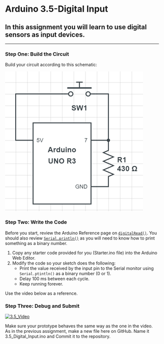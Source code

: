 # Arduino 3.5-Digital Input
## In this assignment you will learn to use digital sensors as input devices.  

---

### Step One: Build the Circuit

Build your circuit according to this schematic:

![pulldown circuit](https://github.com/WHS-Robotics-Classes/3.5-Digital_Input/blob/main/pulldown.PNG?raw=true)

### Step Two: Write the Code

Before you start, review the Arduino Reference page on [`digitalRead()`](https://www.arduino.cc/reference/en/language/functions/digital-io/digitalread/).  You should also review [`Serial.println()`](https://www.arduino.cc/reference/en/language/functions/communication/serial/println/) as you will need to know how to print something as a binary number.

1. Copy any starter code provided for you (Starter.ino file) into the Arduino Web Editor.
2. Modify the code so your sketch does the following:
    - Print the value received by the input pin to the Serial monitor using `Serial.ptintln()` as a binary number (0 or 1).
    - Delay 100 ms between each cycle.
    - Keep running forever.

Use the video below as a reference.

### Step Three: Debug and Submit

[![3.5_Video](http://img.youtube.com/vi/Nc7hQMbBjHo/0.jpg)](https://www.youtube.com/watch?v=Nc7hQMbBjHo "3.5-Digital Input Video")

Make sure your prototype behaves the same way as the one in the video. As in the previous assignment, make a new file here on GitHub. Name it 3.5_Digital_Input.ino and Commit it to the repository.
